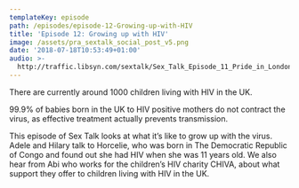 ```yaml
---
templateKey: episode
path: /episodes/episode-12-Growing-up-with-HIV
title: 'Episode 12: Growing up with HIV'
image: /assets/pra_sextalk_social_post_v5.png
date: '2018-07-18T10:53:49+01:00'
audio: >-
  http://traffic.libsyn.com/sextalk/Sex_Talk_Episode_11_Pride_in_London_Special_Podcast.mp3
---
```

There are currently around 1000 children living with HIV in the UK.

99.9% of babies born in the UK to HIV positive mothers do not contract the virus, as effective treatment actually prevents transmission.

This episode of Sex Talk looks at what it’s like to grow up with the virus. Adele and Hilary talk to Horcelie, who was born in The Democratic Republic of Congo and found out she had HIV when she was 11 years old. We also hear from Abi who works for the children’s HIV charity CHIVA, about what support they offer to children living with HIV in the UK.
